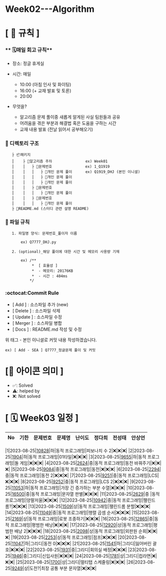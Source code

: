 # Week02---Algorithm

# **[ 🚫 규칙 ]**

### ** 🗓매일 회고 규칙**
- 장소: 정글 휴게실
- 시간: 매일
    - 10:00  (아침 인사 및 화이팅)
    - 16:00  (+ 교재 발표 및 토론)
    - 20:00  
    
- 무엇을?
    - 알고리즘 문제 풀이중 새롭게 알게된 사실 팀원들과 공유
    - 어려움을 겪은 부분과 해결법 혹은 도움을 구하는 시간
    - 교재 내용 발표 (전날 읽어서 공부해오기)

### **📌 디렉토리 구조**

       ├ 📦패키지
       ⎮    ├ 📁알고리즘 주차               ex) Week01
       ⎮    ⎮   ├ 📁문제번호               ex) 1_Q1919
       ⎮    ⎮   ⎮   ├︎ 📃개인 문제 풀이      ex) Q1919_DHJ (본인 이니셜)
       ⎮    ⎮   ⎮   ├︎ 📃개인 문제 풀이
       ⎮    ⎮   ⎮   ├ 📃개인 문제 풀이
       ⎮    ⎮   ├ 📁문제번호  
       ⎮    ⎮   ⎮   ├︎ 📃개인 문제 풀이
       ⎮    ⎮   ├ 📁문제번호
       ⎮    ⎮   ⎮   ├ 📃개인 문제 풀이
       ├ 📝README.md (스터디 관련 설명 README)


### **📌 파일 규칙**

       1. 파일명 양식: 문제번호_풀이자 이름
   
           ex) Q7777_DHJ.py

       2. (optional)_해당 풀이에 대한 시간 및 메모리 사용량 기재
           
           ex) /**
                *  [ 효율성 ]
                *  - 메모리: 20176KB
                *  - 시간 : 404ms
               */

### **:octocat:Commit Rule** ###
- [ Add ]    : 소스파일 추가 (new)
- [ Delete ] : 소스파일 삭제
- [ Update ] : 소스파일 수정
- [ Merger ] : 소스파일 병합
- [ Docs ]   : README.md 작성 및 수정

위 태그 - 본인 이니셜로 커밋 내용 작성하겠습니다.

    ex) [ Add - SEA ] Q7777_정글문제 풀이 및 커밋

# **[📌 아이콘 의미 ]**
- ✅: Solved
- ⚠️: helped by
- ❌: Not solved

# **[ 🗓 Week03 일정 ]**

|No|기한|문제번호|문제명|난이도|정다희|전성태|안상언|
|:-:|------|:-----:|-------|:-----:|:-----:|:-----:|:-----:|

|1|2023-08-25|[10828](https://www.acmicpc.net/problem/2748)|하|동적 프로그래밍|피보나치 수 2|❌|❌|❌|
|2|2023-08-25|[1904](https://www.acmicpc.net/problem/1904)|하|동적 프로그래밍|01타일|❌|❌|❌|
|3|2023-08-25|[9655](https://www.acmicpc.net/problem/9655)|하|동적 프로그래밍|돌 게임|❌|❌|❌|
|4|2023-08-25|[2624](https://www.acmicpc.net/problem/2624)|중|동적 프로그래밍|동전 바꿔주기|❌|❌|❌|
|5|2023-08-25|[9084](https://www.acmicpc.net/problem/9084)|중|동적 프로그래밍|동전|❌|❌|❌|
|6|2023-08-25|[2294](https://www.acmicpc.net/problem/2294)|중|동적 프로그래밍|동전 2|❌|❌|❌|
|7|2023-08-25|[9251](https://www.acmicpc.net/problem/9251)|중|동적 프로그래밍|LCS|❌|❌|❌|
|8|2023-08-25|[9252](https://www.acmicpc.net/problem/27489252)|중|동적 프로그래밍|LCS 2|❌|❌|❌|
|9|2023-08-25|[11053](https://www.acmicpc.net/problem/11053)|하|동적 프로그래밍|가장 긴 증가하는 부분 수열|❌|❌|❌|
|10|2023-08-25|[16500](https://www.acmicpc.net/problem/16500)|중|동적 프로그래밍|문자열 판별|❌|❌|❌|
|11|2023-08-25|[2629](https://www.acmicpc.net/problem/2629)|중	|동적 프로그래밍|양팔저울|❌|❌|❌|
|12|2023-08-25|[10942](https://www.acmicpc.net/problem/10942)|중|동적 프로그래밍|팰린드롬?|❌|❌|❌|
|13|2023-08-25|[1509](https://www.acmicpc.net/problem/1509)|상|동적 프로그래밍|팰린드롬 분할|❌|❌|❌|
|14|2023-08-25|[11049](https://www.acmicpc.net/problem/11049)|중|동적 프로그래밍|행렬 곱셈 순서|❌|❌|❌|
|15|2023-08-25|[2169](https://www.acmicpc.net/problem/2169)|상|동적 프로그래밍|로봇 조종하기|❌|❌|❌|
|16|2023-08-25|[12865](https://www.acmicpc.net/problem/12865)|중|동적 프로그래밍|평범한 배낭|❌|❌|❌|
|17|2023-08-25|[12920](https://www.acmicpc.net/problem/12920)|상|동적 프로그래밍|평범한 배낭 2|❌|❌|❌|
|18|2023-08-25|[2098](https://www.acmicpc.net/problem/2098)|상|동적 프로그래밍|외판원 순회|❌|❌|❌|
|19|2023-08-25|[2253](https://www.acmicpc.net/problem/2253)|상|동적 프로그래밍|점프|❌|❌|❌|
|20|2023-08-25|[11047](https://www.acmicpc.net/problem/11047)|하|그리디|동전 0|❌|❌|❌|
|21|2023-08-25|[1541](https://www.acmicpc.net/problem/1541)|하|그리디|잃어버린 괄호|❌|❌|❌|
|22|2023-08-25|[1931](https://www.acmicpc.net/problem/1931)|중|그리디|회의실 배정|❌|❌|❌|
|23|2023-08-25|[1946](https://www.acmicpc.net/problem/1946)|중|그리디|신입사원|❌|❌|❌|
|24|2023-08-25|[1781](https://www.acmicpc.net/problem/1781)|상|그리디|컵라면|❌|❌|❌|
|25|2023-08-25|[1700](https://www.acmicpc.net/problem/1700)|상|그리디|멀티탭 스케줄링|❌|❌|❌|
|26|2023-08-25|[9249](https://www.acmicpc.net/problem/9249)|상|도전?|최장 공통 부분 문자열|❌|❌|❌|

